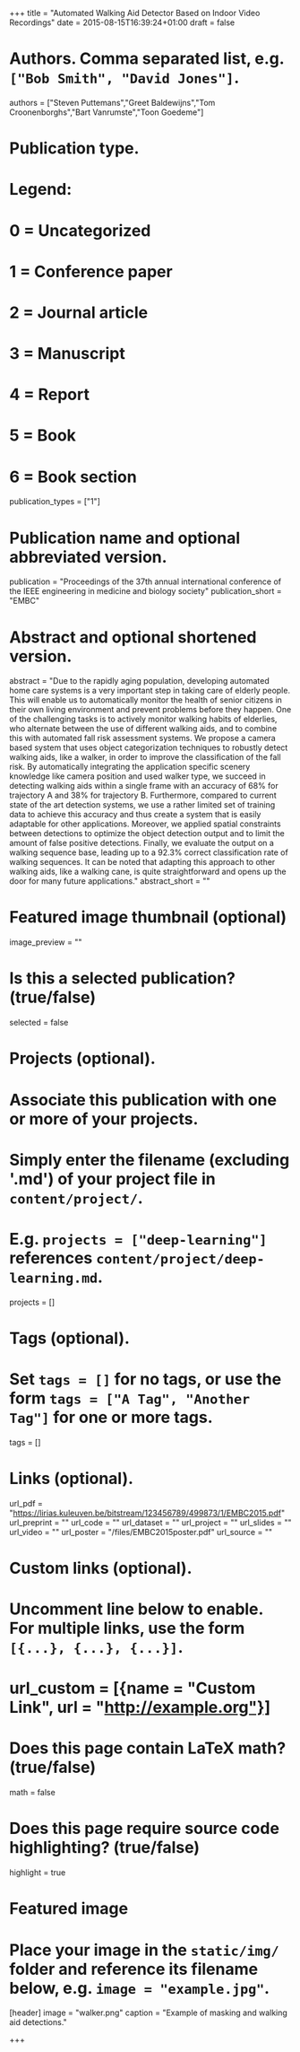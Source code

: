 +++
title = "Automated Walking Aid Detector Based on Indoor Video Recordings"
date = 2015-08-15T16:39:24+01:00
draft = false

# Authors. Comma separated list, e.g. `["Bob Smith", "David Jones"]`.
authors = ["Steven Puttemans","Greet Baldewijns","Tom Croonenborghs","Bart Vanrumste","Toon Goedeme"]

# Publication type.
# Legend:
# 0 = Uncategorized
# 1 = Conference paper
# 2 = Journal article
# 3 = Manuscript
# 4 = Report
# 5 = Book
# 6 = Book section
publication_types = ["1"]

# Publication name and optional abbreviated version.
publication = "Proceedings of the 37th annual international conference of the IEEE engineering in medicine and biology society"
publication_short = "EMBC"

# Abstract and optional shortened version.
abstract = "Due to the rapidly aging population, developing automated home care systems is a very important step in taking care of elderly people. This will enable us to automatically monitor the health of senior citizens in their own living environment and prevent problems before they happen.  One of the challenging tasks is to actively monitor walking habits of elderlies, who alternate between the use of different walking aids, and to combine this with automated fall risk assessment systems. We propose a camera based system that uses object categorization techniques to robustly  detect walking aids, like a walker, in order to improve the classification of the fall risk. By  automatically integrating the application specific scenery knowledge like camera position and used  walker type, we succeed in detecting walking aids within a single frame with an accuracy of 68% for  trajectory A and 38% for trajectory B. Furthermore, compared to current state of the art detection systems, we use a rather limited set of training data to achieve this accuracy and thus create a system that is easily adaptable for other applications. Moreover, we applied spatial constraints between detections to optimize the object detection output and to limit the amount of false positive detections. Finally, we evaluate the output on a walking sequence base, leading up to a 92.3% correct classification rate of walking sequences. It can be noted that adapting this approach to other  walking aids, like a walking cane, is quite straightforward and opens up the door for many future  applications."
abstract_short = ""

# Featured image thumbnail (optional)
image_preview = ""

# Is this a selected publication? (true/false)
selected = false

# Projects (optional).
#   Associate this publication with one or more of your projects.
#   Simply enter the filename (excluding '.md') of your project file in `content/project/`.
#   E.g. `projects = ["deep-learning"]` references `content/project/deep-learning.md`.
projects = []

# Tags (optional).
#   Set `tags = []` for no tags, or use the form `tags = ["A Tag", "Another Tag"]` for one or more tags.
tags = []

# Links (optional).
url_pdf = "https://lirias.kuleuven.be/bitstream/123456789/499873/1/EMBC2015.pdf"
url_preprint = ""
url_code = ""
url_dataset = ""
url_project = ""
url_slides = ""
url_video = ""
url_poster = "/files/EMBC2015poster.pdf"
url_source = ""

# Custom links (optional).
#   Uncomment line below to enable. For multiple links, use the form `[{...}, {...}, {...}]`.
# url_custom = [{name = "Custom Link", url = "http://example.org"}]

# Does this page contain LaTeX math? (true/false)
math = false

# Does this page require source code highlighting? (true/false)
highlight = true

# Featured image
# Place your image in the `static/img/` folder and reference its filename below, e.g. `image = "example.jpg"`.
[header]
image = "walker.png"
caption = "Example of masking and walking aid detections."

+++
